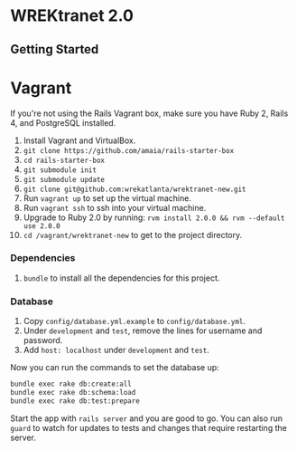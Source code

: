 # WREKtranet 2.0

## Getting Started

# Vagrant

If you're not using the Rails Vagrant box, make sure you have Ruby 2, Rails 4, and PostgreSQL installed.

1. Install Vagrant and VirtualBox.
2. `git clone https://github.com/amaia/rails-starter-box`
3. `cd rails-starter-box`
4. `git submodule init`
5. `git submodule update`
6. `git clone git@github.com:wrekatlanta/wrektranet-new.git`
7. Run `vagrant up` to set up the virtual machine.
8. Run `vagrant ssh` to ssh into your virtual machine.
9. Upgrade to Ruby 2.0 by running: `rvm install 2.0.0 && rvm --default use 2.0.0`
10. `cd /vagrant/wrektranet-new` to get to the project directory.

### Dependencies

1. `bundle` to install all the dependencies for this project.

### Database

1. Copy `config/database.yml.example` to `config/database.yml`.
2. Under `development` and `test`, remove the lines for username and 
   password.
3. Add `host: localhost` under `development` and `test`.

Now you can run the commands to set the database up:

```bash
bundle exec rake db:create:all
bundle exec rake db:schema:load
bundle exec rake db:test:prepare
```

Start the app with `rails server` and you are good to go. You can also run `guard` to watch for updates to tests and changes that require restarting the server.
